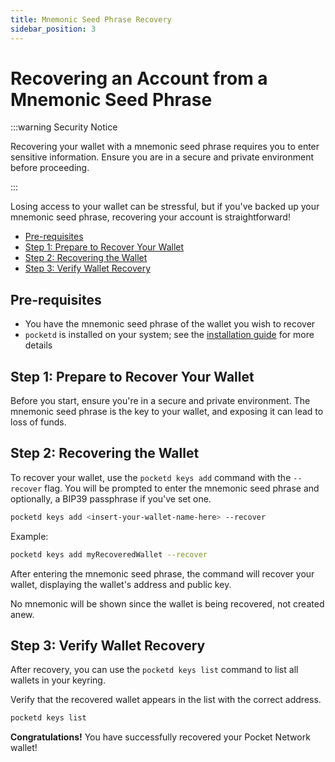 ```yaml
---
title: Mnemonic Seed Phrase Recovery
sidebar_position: 3
---
```


# Recovering an Account from a Mnemonic Seed Phrase <!-- omit in toc -->

:::warning Security Notice

Recovering your wallet with a mnemonic seed phrase requires
you to enter sensitive information. Ensure you are in a secure and private environment
before proceeding.

:::

Losing access to your wallet can be stressful, but if you've backed up your mnemonic
seed phrase, recovering your account is straightforward!

- [Pre-requisites](#pre-requisites)
- [Step 1: Prepare to Recover Your Wallet](#step-1-prepare-to-recover-your-wallet)
- [Step 2: Recovering the Wallet](#step-2-recovering-the-wallet)
- [Step 3: Verify Wallet Recovery](#step-3-verify-wallet-recovery)

## Pre-requisites

- You have the mnemonic seed phrase of the wallet you wish to recover
- `pocketd` is installed on your system; see the [installation guide](./pocketd_cli.md) for more details

## Step 1: Prepare to Recover Your Wallet

Before you start, ensure you're in a secure and private environment.
The mnemonic seed phrase is the key to your wallet, and exposing it can lead to loss of funds.

## Step 2: Recovering the Wallet

To recover your wallet, use the `pocketd keys add` command with the `--recover` flag.
You will be prompted to enter the mnemonic seed phrase and optionally, a BIP39 passphrase if you've set one.

```bash
pocketd keys add <insert-your-wallet-name-here> --recover
```

Example:

```bash
pocketd keys add myRecoveredWallet --recover
```

After entering the mnemonic seed phrase, the command will recover your wallet,
displaying the wallet's address and public key.

No mnemonic will be shown since the wallet is being recovered, not created anew.

## Step 3: Verify Wallet Recovery

After recovery, you can use the `pocketd keys list` command to list all wallets in your keyring.

Verify that the recovered wallet appears in the list with the correct address.

```sh
pocketd keys list
```

**Congratulations!** You have successfully recovered your Pocket Network wallet!
